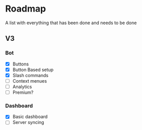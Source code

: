# Roadmap
A list with everything that has been done and needs to be done

## V3

### Bot
- [x] Buttons
- [x] Button Based setup
- [x] Slash commands 
- [ ] Context menues
- [ ] Analytics 
- [ ] Premium?

### Dashboard
- [x] Basic dashboard
- [ ] Server syncing
